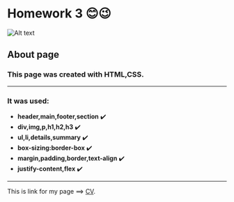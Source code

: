 # Homework 3 :blush::wink:

![Alt text](https://octodex.github.com/images/dojocat.jpg 'The Dojocat')

## About page

### This page was created with HTML,CSS.
---
### It was used:
- **header,main,footer,section** :heavy_check_mark:
- **div,img,p,h1,h2,h3** :heavy_check_mark:
- **ul,li,details,summary** :heavy_check_mark:
- **box-sizing:border-box** :heavy_check_mark:
- **margin,padding,border,text-align** :heavy_check_mark:
- **justify-content,flex** :heavy_check_mark:
---
This is link for my page ==> [CV](https://cherkasant.github.io/hm3/).
